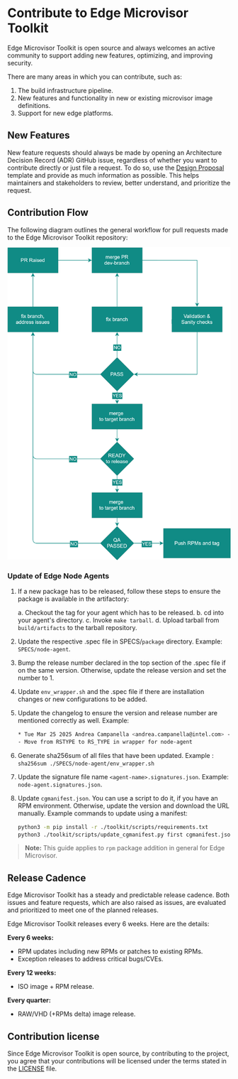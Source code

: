 # Contribute to Edge Microvisor Toolkit

Edge Microvisor Toolkit is open source and always welcomes an active
community to support adding new features, optimizing, and improving security.

There are many areas in which you can contribute, such as:

1. The build infrastructure pipeline.
2. New features and functionality in new or existing microvisor image definitions.
3. Support for new edge platforms.

## New Features

New feature requests should always be made by opening an Architecture Decision Record (ADR)
GitHub issue, regardless of whether you want to contribute directly or just file a request.
To do so, use the [Design Proposal](/design-proposals/design-propsal-template.md) template
and provide as much information as possible. This helps maintainers and stakeholders to
review, better understand, and prioritize the request.

## Contribution Flow

The following diagram outlines the general workflow for pull requests made
to the Edge Microvisor Toolkit repository:

![Contribution Flow](assets/emt-contribution-flow.drawio.svg)

### Update of Edge Node Agents

1. If a new package has to be released, follow these steps to ensure the package is available
   in the artifactory:

    a. Checkout the tag for your agent which has to be released.
    b. cd into your agent's directory.
    c. Invoke `make tarball`.
    d. Upload tarball from `build/artifacts` to the tarball repository.

2. Update the respective .spec file in SPECS/`package` directory. Example: `SPECS/node-agent`.

3. Bump the release number declared in the top section of the .spec file if on the same
   version. Otherwise, update the release version and set the number to 1.

4. Update `env_wrapper.sh` and the .spec file if there are installation changes or new
   configurations to be added.

5. Update the changelog to ensure the version and release number are mentioned correctly as
   well. Example:

    ```bash
    * Tue Mar 25 2025 Andrea Campanella <andrea.campanella@intel.com> - 1.5.11-2
    - Move from RSTYPE to RS_TYPE in wrapper for node-agent
    ```

6. Generate sha256sum of all files that have been updated.
Example : `sha256sum ./SPECS/node-agent/env_wrapper.sh`

7. Update the signature file name `<agent-name>.signatures.json`. Example: `node-agent.signatures.json`.

8. Update `cgmanifest.json`. You can use a script to do it, if you have an RPM environment.
   Otherwise, update the version and download the URL manually. Example commands to update
   using a manifest:

    ```bash
    python3 -m pip install -r ./toolkit/scripts/requirements.txt
    python3 ./toolkit/scripts/update_cgmanifest.py first cgmanifest.json ./SPECS/node-agent/node-agent.spec
    ```

> **Note:**
  This guide applies to `rpm` package addition in general for Edge Microvisor.

## Release Cadence

Edge Microvisor Toolkit has a steady and predictable release cadence. Both issues and
feature requests, which are also raised as issues, are evaluated and prioritized to meet one
of the planned releases.

Edge Microvisor Toolkit releases every 6 weeks. Here are the details:

**Every 6 weeks:**

- RPM updates including new RPMs or patches to existing RPMs.
- Exception releases to address critical bugs/CVEs.

**Every 12 weeks:**

- ISO image + RPM release.

**Every quarter:**

- RAW/VHD (+RPMs delta) image release.

## Contribution license

Since Edge Microvisor Toolkit is open source, by contributing to the project, you agree that
your contributions will be licensed under the terms stated in the
[LICENSE](../../LICENSE) file.
